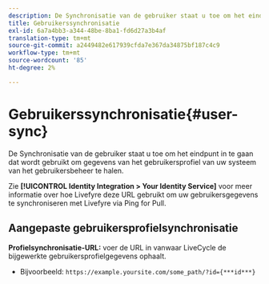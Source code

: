 ```yaml
---
description: De Synchronisatie van de gebruiker staat u toe om het eindpunt in te gaan dat wordt gebruikt om gegevens van het gebruikersprofiel van uw systeem van het gebruikersbeheer te halen.
title: Gebruikerssynchronisatie
exl-id: 6a7a4bb3-a344-48be-8ba1-fd6d27a3b4af
translation-type: tm+mt
source-git-commit: a2449482e617939cfda7e367da34875bf187c4c9
workflow-type: tm+mt
source-wordcount: '85'
ht-degree: 2%

---
```


# Gebruikerssynchronisatie{#user-sync}

De Synchronisatie van de gebruiker staat u toe om het eindpunt in te gaan dat wordt gebruikt om gegevens van het gebruikersprofiel van uw systeem van het gebruikersbeheer te halen.

Zie **[!UICONTROL Identity Integration > Your Identity Service]** voor meer informatie over hoe Livefyre deze URL gebruikt om uw gebruikersgegevens te synchroniseren met Livefyre via Ping for Pull.

## Aangepaste gebruikersprofielsynchronisatie

**Profielsynchronisatie-URL:** voer de URL in vanwaar LiveCycle de bijgewerkte gebruikersprofielgegevens ophaalt.
* Bijvoorbeeld: `https://example.yoursite.com/some_path/?id={***id***}`
